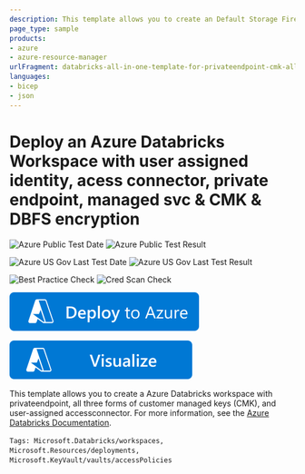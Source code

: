 ```yaml
---
description: This template allows you to create an Default Storage Firewall enabled Azure Databricks workspace with Privateendpoint, all three forms of CMK, and User-Assigned Access Connector.
page_type: sample
products:
- azure
- azure-resource-manager
urlFragment: databricks-all-in-one-template-for-privateendpoint-cmk-all-forms-default-storage-firewall-default-storage-firewall
languages:
- bicep
- json
---
```

# Deploy an Azure Databricks Workspace with user assigned identity, acess connector, private endpoint, managed svc & CMK & DBFS encryption 

![Azure Public Test Date](https://azurequickstartsservice.blob.core.windows.net/badges/quickstarts/microsoft.databricks/databricks-all-in-one-template-for-privateendpoint-cmk-all-forms-default-storage-firewall/PublicLastTestDate.svg)
![Azure Public Test Result](https://azurequickstartsservice.blob.core.windows.net/badges/quickstarts/microsoft.databricks/databricks-all-in-one-template-for-privateendpoint-cmk-all-forms-default-storage-firewall/PublicDeployment.svg)

![Azure US Gov Last Test Date](https://azurequickstartsservice.blob.core.windows.net/badges/quickstarts/microsoft.databricks/databricks-all-in-one-template-for-privateendpoint-cmk-all-forms-default-storage-firewall/FairfaxLastTestDate.svg)
![Azure US Gov Last Test Result](https://azurequickstartsservice.blob.core.windows.net/badges/quickstarts/microsoft.databricks/databricks-all-in-one-template-for-privateendpoint-cmk-all-forms-default-storage-firewall/FairfaxDeployment.svg)

![Best Practice Check](https://azurequickstartsservice.blob.core.windows.net/badges/quickstarts/microsoft.databricks/databricks-all-in-one-template-for-privateendpoint-cmk-all-forms-default-storage-firewall/BestPracticeResult.svg)
![Cred Scan Check](https://azurequickstartsservice.blob.core.windows.net/badges/quickstarts/microsoft.databricks/databricks-all-in-one-template-for-privateendpoint-cmk-all-forms-default-storage-firewall/CredScanResult.svg)

[![Deploy To Azure](https://raw.githubusercontent.com/Azure/azure-quickstart-templates/master/1-CONTRIBUTION-GUIDE/images/deploytoazure.svg?sanitize=true)](https://portal.azure.com/#create/Microsoft.Template/uri/https%3A%2F%2Fraw.githubusercontent.com%2FAzure%2Fazure-quickstart-templates%2Fmaster%2Fquickstarts%2Fmicrosoft.databricks%2Fdatabricks-all-in-one-template-for-privateendpoint-cmk-all-forms-default-storage-firewall%2Fazuredeploy.json)

[![Visualize](https://raw.githubusercontent.com/Azure/azure-quickstart-templates/master/1-CONTRIBUTION-GUIDE/images/visualizebutton.svg?sanitize=true)](http://armviz.io/#/?load=https%3A%2F%2Fraw.githubusercontent.com%2FAzure%2Fazure-quickstart-templates%2Fmaster%2Fquickstarts%2Fmicrosoft.databricks%2Fdatabricks-all-in-one-template-for-privateendpoint-cmk-all-forms-default-storage-firewall%2Fazuredeploy.json)


This template allows you to create a Azure Databricks workspace with privateendpoint, all three forms of customer managed keys (CMK), and user-assigned accessconnector. For more information, see the [Azure Databricks Documentation](https://docs.microsoft.com/azure/azure-databricks/).

`Tags: Microsoft.Databricks/workspaces, Microsoft.Resources/deployments, Microsoft.KeyVault/vaults/accessPolicies`